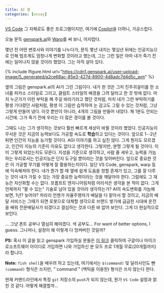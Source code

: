 ```yaml
---
title: AI 붐
categories: [essay]
---
```

[VS Code](https://code.visualstudio.com/) 그 자체로도 좋은 프로그램이지만, 여기에 [Copilot](https://code.visualstudio.com/docs/copilot/setup-simplified)을 더하니, 가공스럽다.

오늘 문득 [genspark.ai](https://www.genspark.ai/)와 [Warp](https://www.warp.dev/)를 써 보니, 어지럽다.

몇년 전 어떤 변호사와 이야기를 나누다가, 문득 몇년 내지는 몇십년 뒤에는 인공지능으로 인해 법조계도 엄청나게 변화할 것이라고 했는데, 그는 그런 일은 아마 내가 죽기 전에는 일어나지 않을 것이라 했었다. 그는 아직 살아 있다.

{% include lfigure.html url="https://cdn1.genspark.ai/user-upload-image/5_generated/a2ce68ac-85e3-427d-8900-4d8adc7d4d5c_wm" %}

옆의 그림은 genspark.ai의 AI가 그린 그림이다. 내가 한 것은 그저 진주귀걸이를 한 소녀를 피카소 스타일로 그리고, 클림트 스타일의 배경을 그려 달라고 한 것 밖에 없다. 마치 누군가가 이런 부탁을 해 주길 바라기라고 했던 것처럼, 마치 내가 그런 부탁하기를 평생 기다렸던 사람처럼, 평생 이 그림만 습작하여 눈 감고도 그릴 수 있는 것처럼, 그냥 그렇게 만들어 냈다. 이것 뿐만이 아니라, 4개의 그림을 만들어 내었다. 채 1분도 안되는 시간에. 그가 죽기 전에 우리는 더 많은 경이를 볼 것이다.

그때도 나는 그가 생각하는 것보다 훨씬 빠르게 세상이 바뀔 것이라 했었다. 인공지능이 무서운 것은 지금의 능력보다도 가공할 속도로 **학습**하고 있다는 것이다. 앞으로 1--2년 뒤면 인간의 지능을 능가할 것이다. AGI 이야기를 하고 싶진 않다. 그게 뭔지도 모르겠고, 인간이 지능의 기준이 이유도 없다고 생각한다. 그렇지만, 분명 그렇게 될 것이다. 이미 그렇게 되었는지도 모른다. 지성을 기준으로 생각하고, 사람 줄 세우고, 능력을 가늠하는 우리로서는 인공지능은 단지 도구일 뿐이라는 것을 잊어버린다. 앞으로 중요한 것은 이 가공할 무기를 어떻게 잘 활용하는지이다. 일단 VS Code, genspark, warp 등에 익숙해져야 한다. 내가 뭔가 할 때 옆에 쉽게 도움을 청할 존재가 있고, 그를 잘 다루는 것이 내가 가질 수 있는 가장 중요한 능력이라는 것을 깨달아야 한다. 그럼에도 그 재능은 자산화할 수는 없다. 프롬프트 엔지니어링처럼 어리석은 생각을 본 적이 없다. 그게 언제까지 "팔 수 있는" 기술로 남아 있을 것이라 생각하는가? AI의 속도변화를 가늠해 보면, 1년? 늦어야? 차라리 언젠가 자율주행차가 배달을 다 맡아서 할 것이고, 지금의 배달 서비스는 그때가 되면 로봇으로 대체할 생각으로 브랜드 쌓기에 급급한 시대에 운전을 배워 전문배달사가 되겠다고 결심하는 것과 다른 바 없어 보인다. 그게 더 현실적으로 보인다. 

... 그냥 폰트 공부나 열심히 해야겠다. 색 공부도... For want of better options, I guess. 그나저나, 설정이 왜 이렇게 다 엉켜버린 것일까?

**PS:** 혹시 이 글을 읽고 genspark 가입하실 분들은 [이 링크](https://www.genspark.ai/invite?invite_code=YWRlMWMxODZMNDE5ZExlM2E0TGM3NGJMNGIwOWJjNTcyYTcw) 클릭하여 구글이나 마이크로소프트웨어 아이디로 가입하면 나와 가입하신 분 모두 프로 1개월 무료(20개월까지)라 합니다.

**Note:** `fish shell`을 배우려 하고 있는데, 여기에서는 `$(command)` 및 달러사인도 뺀 `(command)` 형식은 쓰지만, "\`command\`" (백틱을 이용한) 형식은 쓰지 않는다 한다.

현재 커맨드라인에서 특정 `git` 저장소의 `push`가 되지 않는데, 뭔가 `VS Code` 설정과 얽힌 것 같다. 어떻게 해결할까...